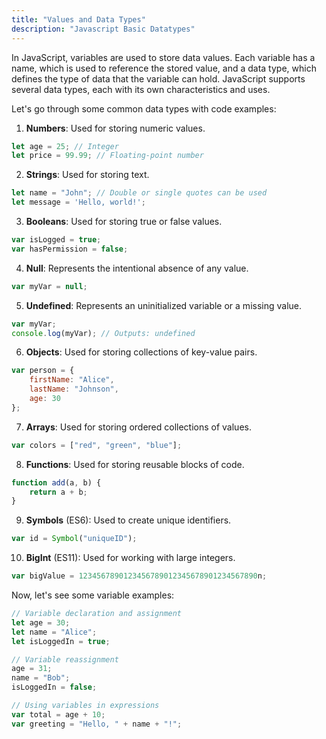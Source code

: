 ```yaml
---
title: "Values and Data Types"
description: "Javascript Basic Datatypes"
---
```

In JavaScript, variables are used to store data values. Each variable has a name, which is used to reference the stored value, and a data type, which defines the type of data that the variable can hold. JavaScript supports several data types, each with its own characteristics and uses. 

Let's go through some common data types with code examples:


1. **Numbers**: Used for storing numeric values.

```javascript
let age = 25; // Integer
let price = 99.99; // Floating-point number
```

2. **Strings**: Used for storing text.

```javascript
let name = "John"; // Double or single quotes can be used
let message = 'Hello, world!';
```

3. **Booleans**: Used for storing true or false values.

```javascript
var isLogged = true;
var hasPermission = false;
```

4. **Null**: Represents the intentional absence of any value.

```javascript
var myVar = null;
```

5. **Undefined**: Represents an uninitialized variable or a missing value.

```javascript
var myVar;
console.log(myVar); // Outputs: undefined
```

6. **Objects**: Used for storing collections of key-value pairs.

```javascript
var person = {
    firstName: "Alice",
    lastName: "Johnson",
    age: 30
};
```

7. **Arrays**: Used for storing ordered collections of values.

```javascript
var colors = ["red", "green", "blue"];
```

8. **Functions**: Used for storing reusable blocks of code.

```javascript
function add(a, b) {
    return a + b;
}
```

9. **Symbols** (ES6): Used to create unique identifiers.

```javascript
var id = Symbol("uniqueID");
```

10. **BigInt** (ES11): Used for working with large integers.

```javascript
var bigValue = 1234567890123456789012345678901234567890n;
```

Now, let's see some variable examples:

```javascript
// Variable declaration and assignment
let age = 30;
let name = "Alice";
let isLoggedIn = true;

// Variable reassignment
age = 31;
name = "Bob";
isLoggedIn = false;

// Using variables in expressions
var total = age + 10;
var greeting = "Hello, " + name + "!";
```

